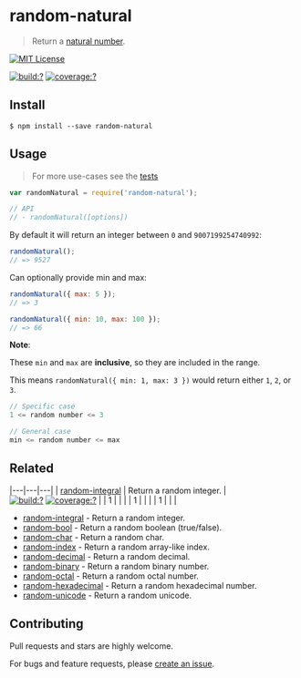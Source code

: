# random-natural

> Return a [natural number](https://en.wikipedia.org/wiki/Natural_number).

[![MIT License](https://img.shields.io/badge/license-MIT_License-green.svg?style=flat-square)](https://github.com/mock-end/random-natural/blob/master/LICENSE)

[![build:?](https://img.shields.io/travis/mock-end/random-natural/master.svg?style=flat-square)](https://travis-ci.org/mock-end/random-natural)
[![coverage:?](https://img.shields.io/coveralls/mock-end/random-natural/master.svg?style=flat-square)](https://coveralls.io/github/mock-end/random-natural)


## Install

```
$ npm install --save random-natural
```

## Usage

> For more use-cases see the [tests](https://github.com/mock-end/random-natural/blob/master/test/spec/index.js)

```js
var randomNatural = require('random-natural');

// API
// - randomNatural([options])
```

By default it will return an integer between `0` and `9007199254740992`:

```js
randomNatural();
// => 9527
```

Can optionally provide min and max:

```js
randomNatural({ max: 5 });
// => 3

randomNatural({ min: 10, max: 100 });
// => 66
```

**Note**:

These `min` and `max` are **inclusive**, so they are included in the range.

This means `randomNatural({ min: 1, max: 3 })` would return either `1`, `2`, or `3`.

```js
// Specific case
1 <= random number <= 3

// General case
min <= random number <= max
```

## Related

|---|---|---|
| [random-integral](https://github.com/mock-end/random-integral) | Return a random integer.  |  
[![build:?](https://img.shields.io/travis/mock-end/random-integral/master.svg?style=flat-square)](https://travis-ci.org/mock-end/random-integral)
[![coverage:?](https://img.shields.io/coveralls/mock-end/random-integral/master.svg?style=flat-square)](https://coveralls.io/github/mock-end/random-integral) | 
|  1 |   |   | 
|  1 |   |   | 
|  1 |   |   | 

- [random-integral](https://github.com/mock-end/random-integral) - Return a random integer.
- [random-bool](https://github.com/mock-end/random-bool) - Return a random boolean (true/false).
- [random-char](https://github.com/mock-end/random-char) - Return a random char.
- [random-index](https://github.com/mock-end/random-index) - Return a random array-like index.
- [random-decimal](https://github.com/mock-end/random-decimal) - Return a random decimal.
- [random-binary](https://github.com/mock-end/random-binary) - Return a random binary number.
- [random-octal](https://github.com/mock-end/random-octal) - Return a random octal number.
- [random-hexadecimal](https://github.com/mock-end/random-hexadecimal) - Return a random hexadecimal number.
- [random-unicode](https://github.com/mock-end/random-unicode) - Return a random unicode. 

## Contributing

Pull requests and stars are highly welcome.

For bugs and feature requests, please [create an issue](https://github.com/mock-end/random-natural/issues/new).

